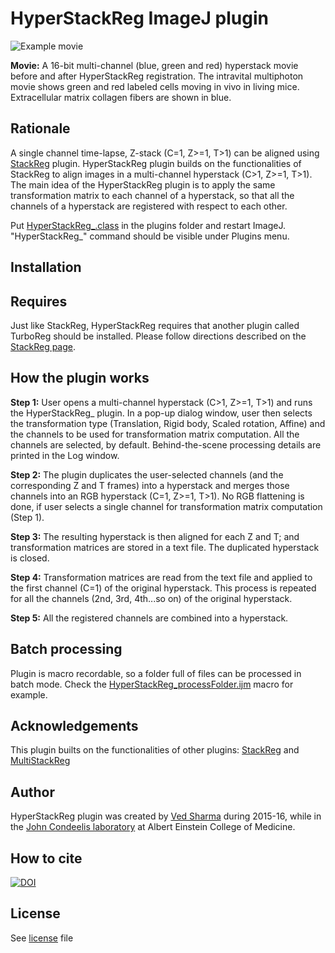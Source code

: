 # HyperStackReg ImageJ plugin

<img src="https://github.com/ved-sharma/HyperStackReg/blob/master/Data/Example_hyperstack-before_and_after.gif" alt="Example movie">

**Movie:** A 16-bit multi-channel (blue, green and red) hyperstack movie before and after HyperStackReg registration. The intravital multiphoton movie shows green and red labeled cells moving in vivo in living mice. Extracellular matrix collagen fibers are shown in blue.

## Rationale

A single channel time-lapse, Z-stack (C=1, Z>=1, T>1) can be aligned using [StackReg](http://bigwww.epfl.ch/thevenaz/stackreg/) plugin. HyperStackReg plugin builds on the functionalities of StackReg to align images in a multi-channel hyperstack (C>1, Z>=1, T>1). The main idea of the HyperStackReg plugin is to apply the same transformation matrix to each channel of a hyperstack, so that all the channels of a hyperstack are registered with respect to each other.

Put <a href="https://github.com/ved-sharma/HyperStackReg/blob/master/HyperStackReg_.class" download>HyperStackReg_.class<a/> in the plugins folder and restart ImageJ. "HyperStackReg_" command should be visible under Plugins menu.
## Installation


## Requires

Just like StackReg, HyperStackReg requires that another plugin called TurboReg should be installed. Please follow directions described on the [StackReg page](http://bigwww.epfl.ch/thevenaz/stackreg/).

## How the plugin works

**Step 1:** User opens a multi-channel hyperstack (C>1, Z>=1, T>1) and runs the HyperStackReg_ plugin. In a pop-up dialog window, user then selects the transformation type (Translation, Rigid body, Scaled rotation, Affine) and the channels to be used for transformation matrix computation. All the channels are selected, by default. Behind-the-scene processing details are printed in the Log window.

**Step 2:** The plugin duplicates the user-selected channels (and the corresponding Z and T frames) into a hyperstack and merges those channels into an RGB hyperstack (C=1, Z>=1, T>1). No RGB flattening is done, if user selects a single channel for transformation matrix computation (Step 1).

**Step 3:** The resulting hyperstack is then aligned for each Z and T; and transformation matrices are stored in a text file. The duplicated hyperstack is closed.

**Step 4:** Transformation matrices are read from the text file and applied to the first channel (C=1) of the original hyperstack. This process is repeated for all the channels (2nd, 3rd, 4th...so on) of the original hyperstack.

**Step 5:** All the registered channels are combined into a hyperstack.

## Batch processing

Plugin is macro recordable, so a folder full of files can be processed in batch mode. Check the [HyperStackReg_processFolder.ijm](https://github.com/ved-sharma/HyperStackReg/blob/master/HyperStackReg_processFolder.ijm) macro for example.

## Acknowledgements

This plugin builts on the functionalities of other plugins: [StackReg](http://bigwww.epfl.ch/thevenaz/stackreg/) and [MultiStackReg](http://bradbusse.net/downloads.html)

## Author

HyperStackReg plugin was created by [Ved Sharma](mailto:vedsharma@gmail.com) during 2015-16, while in the [John Condeelis laboratory](https://www.einstein.yu.edu/labs/john-condeelis/) at Albert Einstein College of Medicine.

## How to cite

[![DOI](https://zenodo.org/badge/DOI/10.5281/zenodo.2252521.svg)](https://doi.org/10.5281/zenodo.2252521)

## License

See [license](https://github.com/ved-sharma/HyperStackReg/blob/master/LICENSE) file
